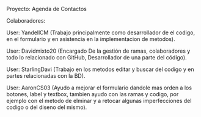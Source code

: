 Proyecto: Agenda de Contactos

Colaboradores:

User: YandellCM (Trabajo principalmente como desarrollador de el codigo, en el formulario y en asistencia en la implementacion de metodos).

User: Davidmixto20 (Encargado De la gestión de ramas, colaboradores y todo lo relacionado con GitHub, Desarrollador de una parte del código).

User: StarlingDavi (Trabajo en los metodos editar y buscar del codigo y en partes relacionadas con la BD).

User: AaronCS03 (Ayudo a mejorar el formulario dandole mas orden a los botones, label y textbox, tambien ayudo con las ramas y codigo, por ejemplo con el metodo de elminar y a retocar algunas imperfecciones del codigo o del diseno del mismo).
